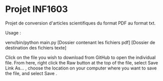 # Projet INF1603
Projet de conversion d'articles scientifiques du format PDF au format txt.

Usage :

venv/bin/python main.py [Dossier contenant les fichiers pdf] [Dossier de destination des fichiers texte]


Click on the file you wish to download from GitHub to open the individual file. From here, right click the Raw button at the top of the file, select Save Link As… , choose the location on your computer where you want to save the file, and select Save .




